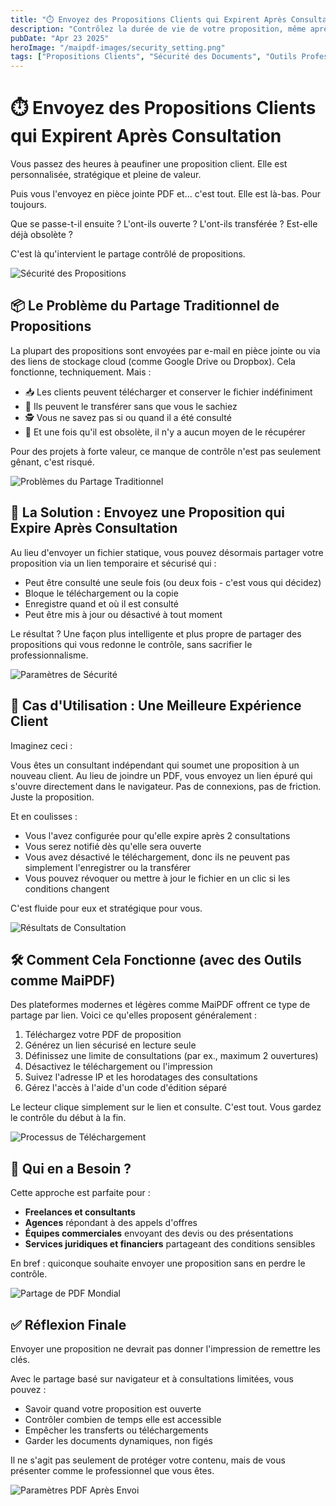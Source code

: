 ```yaml
---
title: "⏱️ Envoyez des Propositions Clients qui Expirent Après Consultation"
description: "Contrôlez la durée de vie de votre proposition, même après l'avoir envoyée. Découvrez comment partager des propositions commerciales avec des limites d'expiration intelligentes pour un meilleur contrôle et professionnalisme."
pubDate: "Apr 23 2025"
heroImage: "/maipdf-images/security_setting.png"
tags: ["Propositions Clients", "Sécurité des Documents", "Outils Professionnels", "Conseils d'Affaires"]
---
```


# ⏱️ Envoyez des Propositions Clients qui Expirent Après Consultation

<div class="intro-panel">
  <p>Vous passez des heures à peaufiner une proposition client. Elle est personnalisée, stratégique et pleine de valeur.</p>
  <p>Puis vous l'envoyez en pièce jointe PDF et... c'est tout. Elle est là-bas. Pour toujours.</p>
  <p>Que se passe-t-il ensuite ? L'ont-ils ouverte ? L'ont-ils transférée ? Est-elle déjà obsolète ?</p>
  <p>C'est là qu'intervient le partage contrôlé de propositions.</p>
</div>

![Sécurité des Propositions](/maipdf-images/security_level_in_pdf_setting.png)

## 📦 Le Problème du Partage Traditionnel de Propositions

La plupart des propositions sont envoyées par e-mail en pièce jointe ou via des liens de stockage cloud (comme Google Drive ou Dropbox). Cela fonctionne, techniquement. Mais :

- 📥 Les clients peuvent télécharger et conserver le fichier indéfiniment
- 🔁 Ils peuvent le transférer sans que vous le sachiez
- 🕵️ Vous ne savez pas si ou quand il a été consulté
- 💼 Et une fois qu'il est obsolète, il n'y a aucun moyen de le récupérer

Pour des projets à forte valeur, ce manque de contrôle n'est pas seulement gênant, c'est risqué.

![Problèmes du Partage Traditionnel](/maipdf-images/send_pdf_link_on_instant_mesenger.png)

## 🔐 La Solution : Envoyez une Proposition qui Expire Après Consultation

Au lieu d'envoyer un fichier statique, vous pouvez désormais partager votre proposition via un lien temporaire et sécurisé qui :

- Peut être consulté une seule fois (ou deux fois - c'est vous qui décidez)
- Bloque le téléchargement ou la copie
- Enregistre quand et où il est consulté
- Peut être mis à jour ou désactivé à tout moment

Le résultat ? Une façon plus intelligente et plus propre de partager des propositions qui vous redonne le contrôle, sans sacrifier le professionnalisme.

![Paramètres de Sécurité](/maipdf-images/security_setting.png)

## 👀 Cas d'Utilisation : Une Meilleure Expérience Client

Imaginez ceci :

Vous êtes un consultant indépendant qui soumet une proposition à un nouveau client. Au lieu de joindre un PDF, vous envoyez un lien épuré qui s'ouvre directement dans le navigateur. Pas de connexions, pas de friction. Juste la proposition.

Et en coulisses :

- Vous l'avez configurée pour qu'elle expire après 2 consultations
- Vous serez notifié dès qu'elle sera ouverte
- Vous avez désactivé le téléchargement, donc ils ne peuvent pas simplement l'enregistrer ou la transférer
- Vous pouvez révoquer ou mettre à jour le fichier en un clic si les conditions changent

C'est fluide pour eux et stratégique pour vous.

![Résultats de Consultation](/maipdf-images/check_pdf_open_result.png)

## 🛠 Comment Cela Fonctionne (avec des Outils comme MaiPDF)

Des plateformes modernes et légères comme MaiPDF offrent ce type de partage par lien. Voici ce qu'elles proposent généralement :

1. Téléchargez votre PDF de proposition
2. Générez un lien sécurisé en lecture seule
3. Définissez une limite de consultations (par ex., maximum 2 ouvertures)
4. Désactivez le téléchargement ou l'impression
5. Suivez l'adresse IP et les horodatages des consultations
6. Gérez l'accès à l'aide d'un code d'édition séparé

Le lecteur clique simplement sur le lien et consulte. C'est tout. Vous gardez le contrôle du début à la fin.

![Processus de Téléchargement](/maipdf-images/upload_section.png)

## 💼 Qui en a Besoin ?

Cette approche est parfaite pour :

- **Freelances et consultants**
- **Agences** répondant à des appels d'offres
- **Équipes commerciales** envoyant des devis ou des présentations
- **Services juridiques et financiers** partageant des conditions sensibles

En bref : quiconque souhaite envoyer une proposition sans en perdre le contrôle.

![Partage de PDF Mondial](/maipdf-images/share_pdf_wordwide.png)

## ✅ Réflexion Finale

Envoyer une proposition ne devrait pas donner l'impression de remettre les clés.

Avec le partage basé sur navigateur et à consultations limitées, vous pouvez :

- Savoir quand votre proposition est ouverte
- Contrôler combien de temps elle est accessible
- Empêcher les transferts ou téléchargements
- Garder les documents dynamiques, non figés

Il ne s'agit pas seulement de protéger votre contenu, mais de vous présenter comme le professionnel que vous êtes.

![Paramètres PDF Après Envoi](/maipdf-images/pdf_change_setting_after_sent.png)